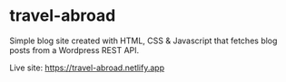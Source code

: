 # travel-abroad

Simple blog site created with HTML, CSS & Javascript that fetches blog posts from a Wordpress REST API.

Live site: https://travel-abroad.netlify.app
